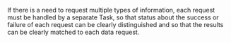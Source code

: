 
If there is a need to request multiple types of information, each request must be handled by a separate Task, so that status about the success or failure of each request can be clearly distinguished and so that the results can be clearly matched to each data request.